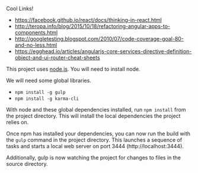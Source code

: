 

Cool Links!

* https://facebook.github.io/react/docs/thinking-in-react.html
* http://teropa.info/blog/2015/10/18/refactoring-angular-apps-to-components.html
* http://googletesting.blogspot.com/2010/07/code-coverage-goal-80-and-no-less.html
* https://egghead.io/articles/angularjs-core-services-directive-definition-object-and-ui-router-cheat-sheets

This project uses [node.js](http://nodejs.org/). You will need to install node. 
  
  We will need some global libraries.
  
  * `npm install -g gulp`
  * `npm install -g karma-cli`

With node and these global dependencies installed, run `npm install` from the project directory. This will install the local dependencies the project relies on.

Once npm has installed your dependencies, you can now run the build with the `gulp` command in the project directory. This launches a sequence of tasks and starts a local web server on port 3444 (http://localhost:3444).

Additionally, gulp is now watching the project for changes to files in the source directory.
